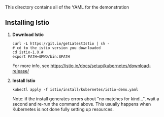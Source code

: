 This directory contains all of the YAML for the demonstration

## Installing Istio

1. **Download Istio**

   ```
   curl -L https://git.io/getLatestIstio | sh -
   # cd to the istio version you downloaded
   cd istio-1.0.#
   export PATH=$PWD/bin:$PATH
   ```
   For more info, see https://istio.io/docs/setup/kubernetes/download-release/
1. **Install Istio**

   ```
   kubectl apply -f istio/install/kubernetes/istio-demo.yaml
   ```

   Note: if the install generates errors about "no matches for kind...", wait a second and re-run the command above. This usually happens when Kubernetes is not done fully setting up resources.
